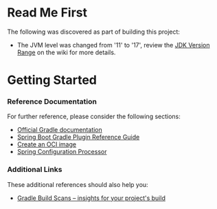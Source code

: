 # Read Me First

The following was discovered as part of building this project:

* The JVM level was changed from '11' to '17', review
  the [JDK Version Range](https://github.com/spring-projects/spring-framework/wiki/Spring-Framework-Versions#jdk-version-range)
  on the wiki for more details.

# Getting Started

### Reference Documentation

For further reference, please consider the following sections:

* [Official Gradle documentation](https://docs.gradle.org)
* [Spring Boot Gradle Plugin Reference Guide](https://docs.spring.io/spring-boot/docs/3.0.11/gradle-plugin/reference/html/)
* [Create an OCI image](https://docs.spring.io/spring-boot/docs/3.0.11/gradle-plugin/reference/html/#build-image)
* [Spring Configuration Processor](https://docs.spring.io/spring-boot/docs/3.0.11/reference/htmlsingle/index.html#appendix.configuration-metadata.annotation-processor)

### Additional Links

These additional references should also help you:

* [Gradle Build Scans – insights for your project's build](https://scans.gradle.com#gradle)

